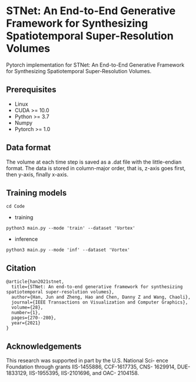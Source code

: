 # STNet: An End-to-End Generative Framework for Synthesizing Spatiotemporal Super-Resolution Volumes
Pytorch implementation for STNet: An End-to-End Generative Framework for Synthesizing Spatiotemporal Super-Resolution Volumes.

## Prerequisites
- Linux
- CUDA >= 10.0
- Python >= 3.7
- Numpy
- Pytorch >= 1.0

## Data format

The volume at each time step is saved as a .dat file with the little-endian format. The data is stored in column-major order, that is, z-axis goes first, then y-axis, finally x-axis.

## Training models
```
cd Code 
```

- training
```
python3 main.py --mode 'train' --dataset 'Vortex'
```

- inference
```
python3 main.py --mode 'inf' --dataset 'Vortex'
```

## Citation 
```
@article{han2021stnet,
  title={STNet: An end-to-end generative framework for synthesizing spatiotemporal super-resolution volumes},
  author={Han, Jun and Zheng, Hao and Chen, Danny Z and Wang, Chaoli},
  journal={IEEE Transactions on Visualization and Computer Graphics},
  volume={28},
  number={1},
  pages={270--280},
  year={2021}
}

```
## Acknowledgements
This research was supported in part by the U.S. National Sci- ence Foundation through grants IIS-1455886, CCF-1617735, CNS- 1629914, DUE-1833129, IIS-1955395, IIS-2101696, and OAC- 2104158.

